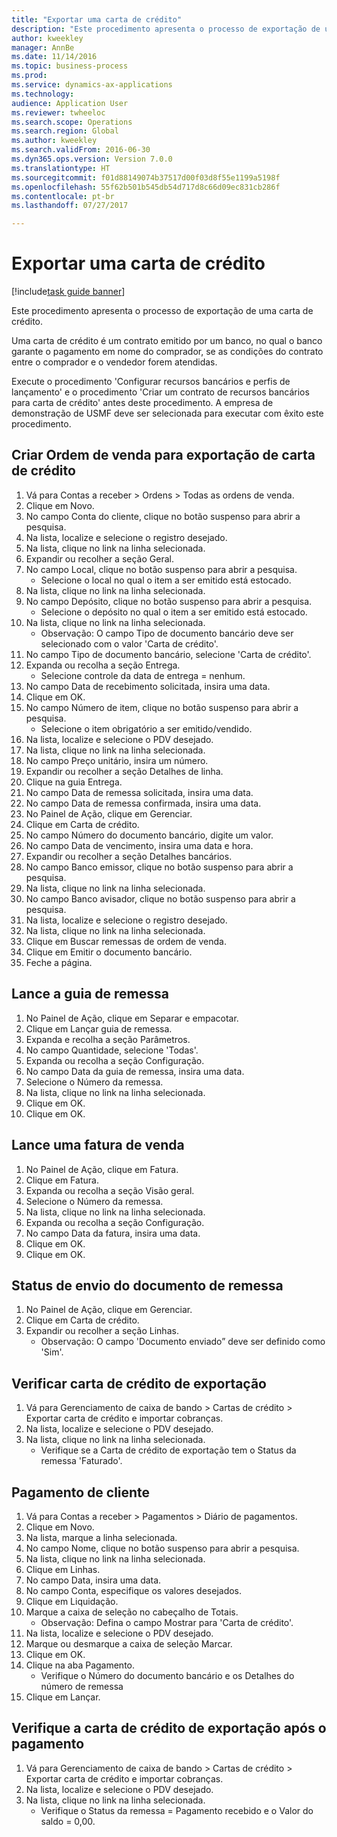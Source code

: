 ```yaml
--- 
title: "Exportar uma carta de crédito"
description: "Este procedimento apresenta o processo de exportação de uma carta de crédito."
author: kweekley
manager: AnnBe
ms.date: 11/14/2016
ms.topic: business-process
ms.prod: 
ms.service: dynamics-ax-applications
ms.technology: 
audience: Application User
ms.reviewer: twheeloc
ms.search.scope: Operations
ms.search.region: Global
ms.author: kweekley
ms.search.validFrom: 2016-06-30
ms.dyn365.ops.version: Version 7.0.0
ms.translationtype: HT
ms.sourcegitcommit: f01d88149074b37517d00f03d8f55e1199a5198f
ms.openlocfilehash: 55f62b501b545db54d717d8c66d09ec831cb286f
ms.contentlocale: pt-br
ms.lasthandoff: 07/27/2017

---
```

# <a name="export-a-letter-of-credit"></a>Exportar uma carta de crédito

[!include[task guide banner](../../includes/task-guide-banner.md)]

Este procedimento apresenta o processo de exportação de uma carta de crédito.

Uma carta de crédito é um contrato emitido por um banco, no qual o banco garante o pagamento em nome do comprador, se as condições do contrato entre o comprador e o vendedor forem atendidas.



Execute o procedimento 'Configurar recursos bancários e perfis de lançamento' e o procedimento 'Criar um contrato de recursos bancários para carta de crédito' antes deste procedimento. A empresa de demonstração de USMF deve ser selecionada para executar com êxito este procedimento.




## <a name="create-sales-order-for-export-letter-of-credit"></a>Criar Ordem de venda para exportação de carta de crédito
1. Vá para Contas a receber > Ordens > Todas as ordens de venda.
2. Clique em Novo.
3. No campo Conta do cliente, clique no botão suspenso para abrir a pesquisa.
4. Na lista, localize e selecione o registro desejado.
5. Na lista, clique no link na linha selecionada.
6. Expandir ou recolher a seção Geral.
7. No campo Local, clique no botão suspenso para abrir a pesquisa.
    * Selecione o local no qual o item a ser emitido está estocado.  
8. Na lista, clique no link na linha selecionada.
9. No campo Depósito, clique no botão suspenso para abrir a pesquisa.
    * Selecione o depósito no qual o item a ser emitido está estocado.  
10. Na lista, clique no link na linha selecionada.
    * Observação: O campo Tipo de documento bancário deve ser selecionado com o valor 'Carta de crédito'.  
11. No campo Tipo de documento bancário, selecione 'Carta de crédito'.
12. Expanda ou recolha a seção Entrega.
    * Selecione controle da data de entrega = nenhum.  
13. No campo Data de recebimento solicitada, insira uma data.
14. Clique em OK.
15. No campo Número de item, clique no botão suspenso para abrir a pesquisa.
    * Selecione o item obrigatório a ser emitido/vendido.  
16. Na lista, localize e selecione o PDV desejado.
17. Na lista, clique no link na linha selecionada.
18. No campo Preço unitário, insira um número.
19. Expandir ou recolher a seção Detalhes de linha.
20. Clique na guia Entrega.
21. No campo Data de remessa solicitada, insira uma data.
22. No campo Data de remessa confirmada, insira uma data.
23. No Painel de Ação, clique em Gerenciar.
24. Clique em Carta de crédito.
25. No campo Número do documento bancário, digite um valor.
26. No campo Data de vencimento, insira uma data e hora.
27. Expandir ou recolher a seção Detalhes bancários.
28. No campo Banco emissor, clique no botão suspenso para abrir a pesquisa.
29. Na lista, clique no link na linha selecionada.
30. No campo Banco avisador, clique no botão suspenso para abrir a pesquisa.
31. Na lista, localize e selecione o registro desejado.
32. Na lista, clique no link na linha selecionada.
33. Clique em Buscar remessas de ordem de venda.
34. Clique em Emitir o documento bancário.
35. Feche a página.

## <a name="post-packing-slip"></a>Lance a guia de remessa
1. No Painel de Ação, clique em Separar e empacotar.
2. Clique em Lançar guia de remessa.
3. Expanda e recolha a seção Parâmetros.
4. No campo Quantidade, selecione 'Todas'.
5. Expanda ou recolha a seção Configuração.
6. No campo Data da guia de remessa, insira uma data.
7. Selecione o Número da remessa.
8. Na lista, clique no link na linha selecionada.
9. Clique em OK.
10. Clique em OK.

## <a name="post-sales-invoice"></a>Lance uma fatura de venda
1. No Painel de Ação, clique em Fatura.
2. Clique em Fatura.
3. Expanda ou recolha a seção Visão geral.
4. Selecione o Número da remessa.
5. Na lista, clique no link na linha selecionada.
6. Expanda ou recolha a seção Configuração.
7. No campo Data da fatura, insira uma data.
8. Clique em OK.
9. Clique em OK.

## <a name="shipment-document-submitted-status"></a>Status de envio do documento de remessa
1. No Painel de Ação, clique em Gerenciar.
2. Clique em Carta de crédito.
3. Expandir ou recolher a seção Linhas.
    * Observação: O campo 'Documento enviado” deve ser definido como 'Sim'.  

## <a name="verify-export-letter-of-credit"></a>Verificar carta de crédito de exportação
1. Vá para Gerenciamento de caixa de bando > Cartas de crédito > Exportar carta de crédito e importar cobranças.
2. Na lista, localize e selecione o PDV desejado.
3. Na lista, clique no link na linha selecionada.
    * Verifique se a Carta de crédito de exportação tem o Status da remessa 'Faturado'.  

## <a name="customer-payment"></a>Pagamento de cliente
1. Vá para Contas a receber > Pagamentos > Diário de pagamentos.
2. Clique em Novo.
3. Na lista, marque a linha selecionada.
4. No campo Nome, clique no botão suspenso para abrir a pesquisa.
5. Na lista, clique no link na linha selecionada.
6. Clique em Linhas.
7. No campo Data, insira uma data.
8. No campo Conta, especifique os valores desejados.
9. Clique em Liquidação.
10. Marque a caixa de seleção no cabeçalho de Totais.
    * Observação: Defina o campo Mostrar para 'Carta de crédito'.  
11. Na lista, localize e selecione o PDV desejado.
12. Marque ou desmarque a caixa de seleção Marcar.
13. Clique em OK.
14. Clique na aba Pagamento.
    * Verifique o Número do documento bancário e os Detalhes do número de remessa  
15. Clique em Lançar.

## <a name="verify-export-letter-of-credit-after-payment"></a>Verifique a carta de crédito de exportação após o pagamento
1. Vá para Gerenciamento de caixa de bando > Cartas de crédito > Exportar carta de crédito e importar cobranças.
2. Na lista, localize e selecione o PDV desejado.
3. Na lista, clique no link na linha selecionada.
    * Verifique o Status da remessa = Pagamento recebido e o Valor do saldo = 0,00.  


